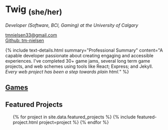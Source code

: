 ---
---

# Twig <sub>(she/her)</sub>
*Developer (Software, BCI, Gaming) at the University of Calgary*

[tmnielsen33@gmail.com](mailto:tmnielsen33@gmail.com)  
[Github: tm-nielsen](https://github.com/tm-nielsen)

{% include text-details.html summary="Professional Summary" content="A capable developer passionate about creating engaging and accessible experiences. I've completed 30+ game jams, several long term game projects, and web schemes using tools like React; Express; and Jekyll. *Every web project has been a step towards plain html.*" %}

## [Games](/games)
## Featured Projects
<ul>
{% for project in site.data.featured_projects %}
    {% include featured-project.html project=project %}
{% endfor %}
</ul>